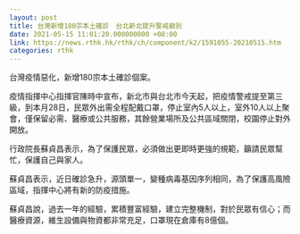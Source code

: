 ```yaml
---
layout: post
title: 台灣新增180宗本土確診　台北新北提升警戒級別
date: 2021-05-15 11:01:20.000000000 +08:00
link: https://news.rthk.hk/rthk/ch/component/k2/1591055-20210515.htm
categories: rthk
---
```


台灣疫情惡化，新增180宗本土確診個案。

疫情指揮中心指揮官陳時中宣布，新北市與台北市今天起，把疫情警戒提至第三級，到本月28日，民眾外出需全程配戴口罩，停止室內5人以上，室外10人以上聚會，僅保留必需、醫療或公共服務，其餘營業場所及公共區域關閉，校園停止對外開放。

行政院長蘇貞昌表示，為了保護民眾，必須做出更即時更強的規範，籲請民眾幫忙，保護自己與家人。

蘇貞昌表示，近日確診急升，源頭單一，變種病毒基因序列相同，為了保護高風險區域，指揮中心將有新的防疫措施。

蘇貞昌說，過去一年的經驗，累積豐富經驗，建立完整機制，對於民眾有信心；而醫療資源，維生設備與物資都非常充足，口罩現在倉庫有8億個。
